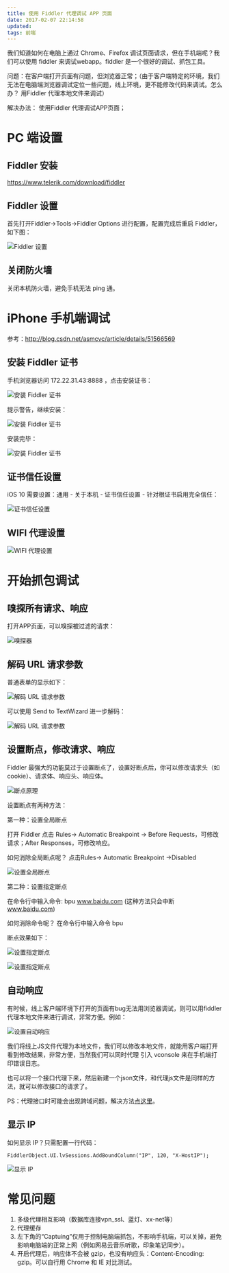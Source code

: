 ```yaml
---
title: 使用 Fiddler 代理调试 APP 页面
date: 2017-02-07 22:14:58
updated:
tags: 前端
---
```


我们知道如何在电脑上通过 Chrome、Firefox 调试页面请求，但在手机端呢？我们可以使用 fiddler 来调试webapp。fiddler 是一个很好的调试、抓包工具。

问题：在客户端打开页面有问题，但浏览器正常；（由于客户端特定的环境，我们无法在电脑端浏览器调试定位一些问题，线上环境，更不能修改代码来调试。怎么办？ 用Fiddler 代理本地文件来调试）

解决办法： 使用Fiddler 代理调试APP页面；

# PC 端设置

## Fiddler 安装

https://www.telerik.com/download/fiddler

## Fiddler 设置

首先打开Fiddler->Tools->Fiddler Options 进行配置，配置完成后重启 Fiddler，如下图：

![Fiddler 设置](/img/fiddler/fiddler_setting.png)

## 关闭防火墙

关闭本机防火墙，避免手机无法 ping 通。

# iPhone 手机端调试

参考：http://blog.csdn.net/asmcvc/article/details/51566569

## 安装 Fiddler 证书

手机浏览器访问 172.22.31.43:8888 ，点击安装证书：

![安装 Fiddler 证书](/img/fiddler/fiddler_certificate_install_1.png)

提示警告，继续安装：

![安装 Fiddler 证书](/img/fiddler/fiddler_certificate_install_2.png)

安装完毕：

![安装 Fiddler 证书](/img/fiddler/fiddler_certificate_install_3.png)

## 证书信任设置

iOS 10 需要设置：通用 - 关于本机 - 证书信任设置 - 针对根证书启用完全信任：

![证书信任设置](/img/fiddler/fiddler_certificate_install_4.png)

## WIFI 代理设置

![WIFI 代理设置](/img/fiddler/fiddler_wifi_setting.png)

# 开始抓包调试

## 嗅探所有请求、响应

打开APP页面，可以嗅探被过滤的请求：

![嗅探器](/img/fiddler/fiddler_inspect.png)

## 解码 URL 请求参数

普通表单的显示如下：

![解码 URL 请求参数](/img/fiddler/fiddler_inspect_webforms.png)

可以使用 Send to TextWizard 进一步解码：

![解码 URL 请求参数](/img/fiddler/fiddler_inspect_webforms_2.png)

## 设置断点，修改请求、响应

Fiddler 最强大的功能莫过于设置断点了，设置好断点后，你可以修改请求头（如 cookie）、请求体、响应头、响应体。

![断点原理](/img/fiddler/break_request.png)

设置断点有两种方法：

第一种：设置全局断点

打开 Fiddler 点击 Rules-> Automatic Breakpoint -> Before Requests，可修改请求；After Responses，可修改响应。

如何消除全局断点呢？ 点击Rules-> Automatic Breakpoint ->Disabled

![设置全局断点](/img/fiddler/break_request_1.png)



第二种：设置指定断点

在命令行中输入命令: bpu www.baidu.com (这种方法只会中断 www.baidu.com)

如何消除命令呢？ 在命令行中输入命令 bpu

 

断点效果如下：

![设置指定断点](/img/fiddler/break_request_2.png)

![设置指定断点](/img/fiddler/break_request_3.png)

## 自动响应

有时候，线上客户端环境下打开的页面有bug无法用浏览器调试，则可以用fiddler代理本地文件来进行调试，非常方便。例如：

![设置自动响应](/img/fiddler/auto_response.png)

我们将线上JS文件代理为本地文件，我们可以修改本地文件，就能用客户端打开看到修改结果，非常方便，当然我们可以同时代理 引入 vconsole  来在手机端打印错误日志。

也可以将一个接口代理下来，然后新建一个json文件，和代理js文件是同样的方法，就可以修改接口的请求了。

PS：代理接口时可能会出现跨域问题，解决方法[点这里](http://www.choujindeputao.com/fiddler-cross-origin/)。

## 显示 IP

如何显示 IP？只需配置一行代码：

```
FiddlerObject.UI.lvSessions.AddBoundColumn("IP", 120, "X-HostIP");
```

![显示 IP](/img/fiddler/show_ip.png)

# 常见问题

1. 多级代理相互影响（数据库连接vpn_ssl、蓝灯、xx-net等）
2. 代理缓存
3. 左下角的“Captuing”仅用于控制电脑端抓包，不影响手机端，可以关掉，避免影响电脑端的正常上网（例如网易云音乐听歌，印象笔记同步）。
4. 开启代理后，响应体不会被 gzip，也没有响应头：Content-Encoding: gzip。可以自行用 Chrome 和 IE 对比测试。